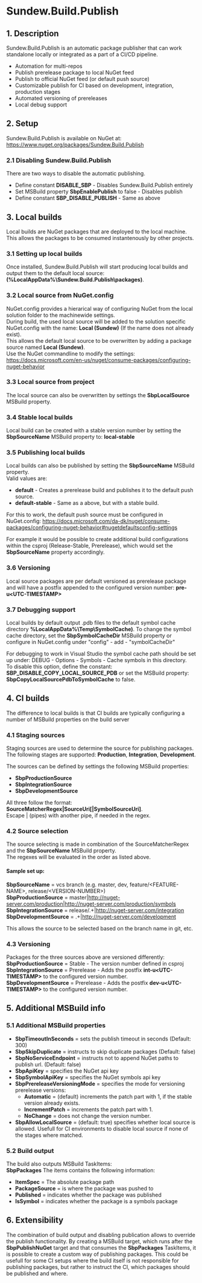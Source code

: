 # Sundew.Build.Publish

## **1. Description**
Sundew.Build.Publish is an automatic package publisher that can work standalone locally or integrated as a part of a CI/CD pipeline.
- Automation for multi-repos
- Publish prerelease package to local NuGet feed
- Publish to official NuGet feed (or default push source)
- Customizable publish for CI based on development, integration, production stages
- Automated versioning of prereleases
- Local debug support

## **2. Setup**
Sundew.Build.Publish is available on NuGet at: https://www.nuget.org/packages/Sundew.Build.Publish

### **2.1 Disabling Sundew.Build.Publish**
There are two ways to disable the automatic publishing.
- Define constant **DISABLE_SBP** - Disables Sundew.Build.Publish entirely
- Set MSBuild property **SbpEnablePublish** to false - Disables publish
- Define constant **SBP_DISABLE_PUBLISH** - Same as above

## **3. Local builds**
Local builds are NuGet packages that are deployed to the local machine. This allows the packages to be consumed instantenously by other projects.

### **3.1 Setting up local builds**
Once installed, Sundew.Build.Publish will start producing local builds and output them to the default local source: **(%LocalAppData%\Sundew.Build.Publish\packages)**.

### **3.2 Local source from NuGet.config**
NuGet.config provides a hierarical way of configuring NuGet from the local solution folder to the machinewide settings.<br>
During build, the used local source will be added to the solution specific NuGet.config with the name: **Local (Sundew)** (If the name does not already exist).<br>
This allows the default local source to be overwritten by adding a package source named **Local (Sundew)**.<br/>
Use the NuGet commandline to modify the settings: https://docs.microsoft.com/en-us/nuget/consume-packages/configuring-nuget-behavior

### **3.3 Local source from project**
The local source can also be overwritten by settings the **SbpLocalSource** MSBuild property.

### **3.4 Stable local builds**
Local build can be created with a stable version number by setting the  **SbpSourceName** MSBuild property to: **local-stable**

### **3.5 Publishing local builds**
Local builds can also be published by setting the **SbpSourceName** MSBuild property.<br/>
Valid values are:
- **default** - Creates a prerelease build and publishes it to the default push source.
- **default-stable** - Same as a above, but with a stable build.

For this to work, the default push source must be configured in NuGet.config: https://docs.microsoft.com/da-dk/nuget/consume-packages/configuring-nuget-behavior#nugetdefaultsconfig-settings

For example it would be possible to create additional build configurations within the csproj (Release-Stable, Prerelease), which would set the **SbpSourceName** property accordingly.

### **3.6 Versioning**
Local source packages are per default versioned as prerelease package and will have a postfix appended to the configured version number: **pre-u&lt;UTC-TIMESTAMP&gt;**

### **3.7 Debugging support**
Local builds by default output .pdb files to the default symbol cache directory **%LocalAppData%\Temp\SymbolCache)**.
To change the symbol cache directory, set the **SbpSymbolCacheDir** MSBuild property or configure in NuGet.config under "config" - add - "symbolCacheDir"

For debugging to work in Visual Studio the symbol cache path should be set up under: DEBUG - Options - Symbols - Cache symbols in this directory.<br/>
To disable this option, define the constant: **SBP_DISABLE_COPY_LOCAL_SOURCE_PDB** or set the MSBuild property: **SbpCopyLocalSourcePdbToSymbolCache** to false.

## **4. CI builds**
The difference to local builds is that CI builds are typically configuring a number of MSBuild properties on the build server

### **4.1 Staging sources**
Staging sources are used to determine the source for publishing packages.<br>
The following stages are supported: **Production**, **Integration**, **Development**.

The sources can be defined by settings the following MSBuild properties:
- **SbpProductionSource**
- **SbpIntegrationSource**
- **SbpDevelopmentSource**

All three follow the format:
**SourceMatcherRegex|SourceUri[|SymbolSourceUri]**.<br>
Escape | (pipes) with another pipe, if needed in the regex.

### **4.2 Source selection**
The source selecting is made in combination of the SourceMatcherRegex and the **SbpSourceName** MSBuild property.<br>
The regexes will be evaluated in the order as listed above.

#### **Sample set up:**
**SbpSourceName** = vcs branch (e.g. master, dev, feature/&lt;FEATURE-NAME&gt;, release/&lt;VERSION-NUMBER&gt;)<br>
**SbpProductionSource** = master|http://nuget-server.com/production|http://nuget-server.com/production/symbols<br>
**SbpIntegrationSource** = release/.+|http://nuget-server.com/integration<br>
**SbpDevelopmentSource** = .+|http://nuget-server.com/development<br>

This allows the source to be selected based on the branch name in git, etc.

### **4.3 Versioning**
Packages for the three sources above are versioned differently:<br>
**SbpProductionSource** = Stable - The version number defined in csproj<br>
**SbpIntegrationSource** = Prerelease - Adds the postfix **int-u&lt;UTC-TIMESTAMP&gt;** to the configured version number.<br>
**SbpDevelopmentSource** = Prerelease - Adds the postfix **dev-u&lt;UTC-TIMESTAMP&gt;** to the configured version number.

## **5. Additional MSBuild info**
### **5.1 Additional MSBuild properties**
- **SbpTimeoutInSeconds** = sets the publish timeout in seconds (Default: 300)
- **SbpSkipDuplicate** = instructs to skip duplicate packages (Default: false)
- **SbpNoServiceEndpoint** = instructs not to append NuGet paths to publish url. (Default: false)
- **SbpApiKey** = specifies the NuGet api key
- **SbpSymbolApiKey** = specifies the NuGet symbols api key
- **SbpPrereleaseVersioningMode** = specifies the mode for versioning prerelease versions:
  - **Automatic** = (default) increments the patch part with 1, if the stable version already exists.
  - **IncrementPatch** = increments the patch part with 1.
  - **NoChange** = does not change the version number.
- **SbpAllowLocalSource** = (default: true) specifies whether local source is allowed. Usefull for CI environments to disable local source if none of the stages where matched.

### **5.2 Build output**
The build also outputs MSBuild TaskItems:<br> 
**SbpPackages**
The items contains the following information:
- **ItemSpec** = The absolute package path
- **PackageSource** = is where the package was pushed to
- **Published** = indicates whether the package was published
- **IsSymbol** = indicates whether the package is a symbols package

## **6. Extensibility**
The combination of build output and disabling publication allows to override the publish functionality. By creating a MSBuild target, which runs after the **SbpPublishNuGet** target and that consumes the **SbpPackages** TaskItems, it is possible to create a custom way of publishing packages. This could be usefull for some CI setups where the build itself is not responsible for publishing packages, but rather to instruct the CI, which packages should be published and where. 